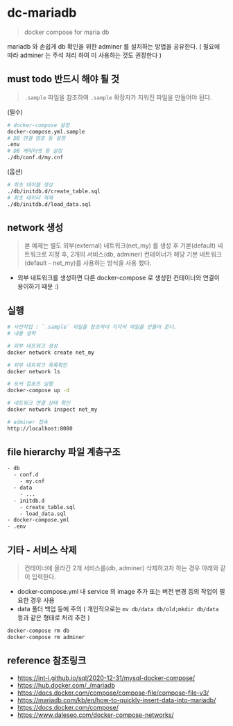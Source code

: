 # dc-mariadb

> docker compose for maria db

mariadb 와 손쉽게 db 확인을 위한 adminer 를 설치하는 방법을 공유한다.
( 필요에 따라 adminer 는 주석 처리 하여 미 사용하는 것도 권장한다 )

## must todo 반드시 해야 될 것

> `.sample` 파일을 참조하여 `.sample` 확장자가 지워진 파일을 만들어야 된다.

(필수)

```sh
# docker-compose 설정
docker-compose.yml.sample
# DB 연결 암호 등 설정
.env
# DB 캐릭터셋 등 설정
./db/conf.d/my.cnf
```

(옵션)

```sh
# 최초 테이블 생성
./db/initdb.d/create_table.sql
# 최초 데이터 적재
./db/initdb.d/load_data.sql
```

## network 생성

> 본 예제는 별도 외부(external) 네트워크(net_my) 를 생성 후 기본(default) 네트워크로 지정 후, 2개의 서비스(db, adminer) 컨테이너가 해당 기본 네트워크(default - net_my)를 사용하는 방식을 사용 했다.

- 외부 네트워크를 생성하면 다른 docker-compose 로 생성한 컨테이너와 연결이 용이하기 때문 :)

## 실행

```sh
# 사전작업 : `.sample` 파일을 참조하여 각각의 파일을 만들어 준다.
# 내용 생략

# 외부 네트워크 생성
docker network create net_my

# 외부 네트워크 목록확인
docker network ls

# 도커 컴포즈 실행
docker-compose up -d

# 네트워크 연결 상태 확인
docker network inspect net_my

# adminer 접속
http://localhost:8080
```

## file hierarchy 파일 계층구조

```txt
- db
  - conf.d
    - my.cnf
  - data
    - ...
  - initdb.d
    - create_table.sql
    - load_data.sql
- docker-compose.yml
- .env
```

## 기타 - 서비스 삭제

> 컨테이너에 올라간 2개 서비스를(db, adminer) 삭제하고자 하는 경우 아래와 같이 입력한다.

- docker-compose.yml 내 service 의 image 추가 또는 버전 변경 등의 작업이 필요한 경우 사용
- data 폴더 백업 등에 주의 ( 개인적으로는 `mv db/data db/old;mkdir db/data` 등과 같은 형태로 처리 추천 )

```sh
docker-compose rm db
docker-compose rm adminer
```

## reference 참조링크

- https://int-i.github.io/sql/2020-12-31/mysql-docker-compose/
- https://hub.docker.com/_/mariadb
- https://docs.docker.com/compose/compose-file/compose-file-v3/
- https://mariadb.com/kb/en/how-to-quickly-insert-data-into-mariadb/
- https://docs.docker.com/compose/
- https://www.daleseo.com/docker-compose-networks/
